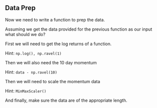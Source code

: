 ## Data Prep

Now we need to write a function to prep the data. 

Assuming we get the data provided for the previous function as our input what should we do?

First we will need to get the log returns of a function.

Hint: `np.log(), np.ravel(1)`

Then we will also need the 10 day momentum

Hint: `data - np.ravel(10)`

Then we will need to scale the momentum data

Hint: `MinMaxScaler()`

And finally, make sure the data are of the appropriate length.